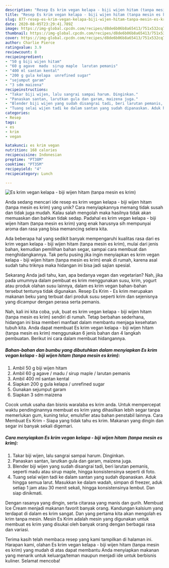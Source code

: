 ```yaml
---
description: "Resep Es krim vegan kelapa - biji wijen hitam (tanpa mesin es krim) yang Enak"
title: "Resep Es krim vegan kelapa - biji wijen hitam (tanpa mesin es krim) yang Enak"
slug: 877-resep-es-krim-vegan-kelapa-biji-wijen-hitam-tanpa-mesin-es-krim-yang-enak
date: 2020-08-05T23:29:41.789Z
image: https://img-global.cpcdn.com/recipes/d8de6b06b8a65413/751x532cq70/es-krim-vegan-kelapa-biji-wijen-hitam-tanpa-mesin-es-krim-foto-resep-utama.jpg
thumbnail: https://img-global.cpcdn.com/recipes/d8de6b06b8a65413/751x532cq70/es-krim-vegan-kelapa-biji-wijen-hitam-tanpa-mesin-es-krim-foto-resep-utama.jpg
cover: https://img-global.cpcdn.com/recipes/d8de6b06b8a65413/751x532cq70/es-krim-vegan-kelapa-biji-wijen-hitam-tanpa-mesin-es-krim-foto-resep-utama.jpg
author: Charlie Pierce
ratingvalue: 3.9
reviewcount: 8
recipeingredient:
- "50 g biji wijen hitam"
- "60 g agave  madu  sirup maple  larutan pemanis"
- "400 ml santan kental"
- "200 g gula kelapa  unrefined sugar"
- "sejumput garam"
- "3 sdm maizena"
recipeinstructions:
- "Takar biji wijen, lalu sangrai sampai harum. Dinginkan."
- "Panaskan santan, larutkan gula dan garam, maizena juga."
- "Blender biji wijen yang sudah disangrai tadi, beri larutan pemanis, seperti madu atau sirup maple, hingga konsistensinya seperti di foto."
- "Tuang selai wijen tadi ke dalam santan yang sudah dipanaskan. Aduk hingga semua larut. Masukkan ke dalam wadah, simpan di freezer, aduk setiap 1 jam atau 30 menit sekali, hingga konsistensinya lembut. Dan siap dinikmati."
categories:
- Resep
tags:
- es
- krim
- vegan

katakunci: es krim vegan 
nutrition: 168 calories
recipecuisine: Indonesian
preptime: "PT38M"
cooktime: "PT35M"
recipeyield: "4"
recipecategory: Lunch

---
```



![Es krim vegan kelapa - biji wijen hitam (tanpa mesin es krim)](https://img-global.cpcdn.com/recipes/d8de6b06b8a65413/751x532cq70/es-krim-vegan-kelapa-biji-wijen-hitam-tanpa-mesin-es-krim-foto-resep-utama.jpg)

Anda sedang mencari ide resep es krim vegan kelapa - biji wijen hitam (tanpa mesin es krim) yang unik? Cara menyiapkannya memang tidak susah dan tidak juga mudah. Kalau salah mengolah maka hasilnya tidak akan memuaskan dan bahkan tidak sedap. Padahal es krim vegan kelapa - biji wijen hitam (tanpa mesin es krim) yang enak harusnya sih mempunyai aroma dan rasa yang bisa memancing selera kita.

Ada beberapa hal yang sedikit banyak mempengaruhi kualitas rasa dari es krim vegan kelapa - biji wijen hitam (tanpa mesin es krim), mulai dari jenis bahan, kemudian pemilihan bahan segar, sampai cara membuat dan menghidangkannya. Tak perlu pusing jika ingin menyiapkan es krim vegan kelapa - biji wijen hitam (tanpa mesin es krim) enak di rumah, karena asal sudah tahu triknya maka hidangan ini bisa jadi sajian spesial.

Sekarang Anda jadi tahu, kan, apa bedanya vegan dan vegetarian? Nah, jika pada umumnya dalam pembuat es krim menggunakan susu, krim, yogurt atau produk olahan susu lainnya, dalam es krim vegan bahan-bahan tersebut tentunya tidak digunakan. Resep Es Krim - Es krim merupakan makanan beku yang terbuat dari produk susu seperti krim dan sejenisnya yang dicampur dengan perasa serta pemanis.


Nah, kali ini kita coba, yuk, buat es krim vegan kelapa - biji wijen hitam (tanpa mesin es krim) sendiri di rumah. Tetap berbahan sederhana, hidangan ini bisa memberi manfaat dalam membantu menjaga kesehatan tubuh kita. Anda dapat membuat Es krim vegan kelapa - biji wijen hitam (tanpa mesin es krim) menggunakan 6 jenis bahan dan 4 langkah pembuatan. Berikut ini cara dalam membuat hidangannya.

<!--inarticleads1-->

##### Bahan-bahan dan bumbu yang dibutuhkan dalam menyiapkan Es krim vegan kelapa - biji wijen hitam (tanpa mesin es krim):

1. Ambil 50 g biji wijen hitam
1. Ambil 60 g agave / madu / sirup maple / larutan pemanis
1. Ambil 400 ml santan kental
1. Siapkan 200 g gula kelapa / unrefined sugar
1. Gunakan sejumput garam
1. Siapkan 3 sdm maizena


Cocok untuk usaha dan bisnis waralaba es krim anda. Untuk mempercepat waktu pendinginannya membuat es krim yang dihasilkan lebih segar tanpa memerlukan gum, kuning telur, emulsfier atau bahan penstabil lainnya. Cara Membuat Es Krim - Siapa yang tidak tahu es krim. Makanan yang dingin dan segar ini banyak sekali digemari. 

<!--inarticleads2-->

##### Cara menyiapkan Es krim vegan kelapa - biji wijen hitam (tanpa mesin es krim):

1. Takar biji wijen, lalu sangrai sampai harum. Dinginkan.
1. Panaskan santan, larutkan gula dan garam, maizena juga.
1. Blender biji wijen yang sudah disangrai tadi, beri larutan pemanis, seperti madu atau sirup maple, hingga konsistensinya seperti di foto.
1. Tuang selai wijen tadi ke dalam santan yang sudah dipanaskan. Aduk hingga semua larut. Masukkan ke dalam wadah, simpan di freezer, aduk setiap 1 jam atau 30 menit sekali, hingga konsistensinya lembut. Dan siap dinikmati.


Dengan rasanya yang dingin, serta citarasa yang manis dan gurih. Membuat Ice Cream menjadi makanan favorit banyak orang. Kandungan kalsium yang terdapat di dalam es krim sangat. Dan yang pertama kita akan mengolah es krim tanpa mesin. Mesin Es Krim adalah mesin yang digunakan untuk membuat es krim yang disukai oleh banyak orang dengan berbagai rasa dan variasi. 

Terima kasih telah membaca resep yang kami tampilkan di halaman ini. Harapan kami, olahan Es krim vegan kelapa - biji wijen hitam (tanpa mesin es krim) yang mudah di atas dapat membantu Anda menyiapkan makanan yang menarik untuk keluarga/teman maupun menjadi ide untuk berbisnis kuliner. Selamat mencoba!

